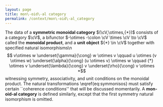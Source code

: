 ```yaml
---
layout: page
title: mon\-oid\-al category
permalink: /context/mon\-oid\-al_category
---
```

The data of a **symmetric monoidal category** $(\cV,\otimes,{*})$ consists of a category $\cV$, a bifunctor $-\otimes -\colon \cV \times \cV \to \cV$ called the **monoidal product**, and a **unit object** ${*} \in \cV$ together with specified natural isomorphisms\n $$ v\otimes w \underset{\gamma}{\cong} w \otimes v \qquad u \otimes (v \otimes w) \underset{\alpha}{\cong} (u \otimes v) \otimes w \qquad {*} \otimes v \underset{\lambda}{\cong} v \underset{\rho}{\cong} v \otimes *$$ witnessing  symmetry, associativity, and unit conditions on the monoidal product. The natural transformations \eqref{eq:symmonisos} must satisfy certain ``coherence conditions'' that will be discussed momentarily. A **mon\-oid\-al category** is defined similarly, except that the first symmetry natural isomorphism is omitted.
